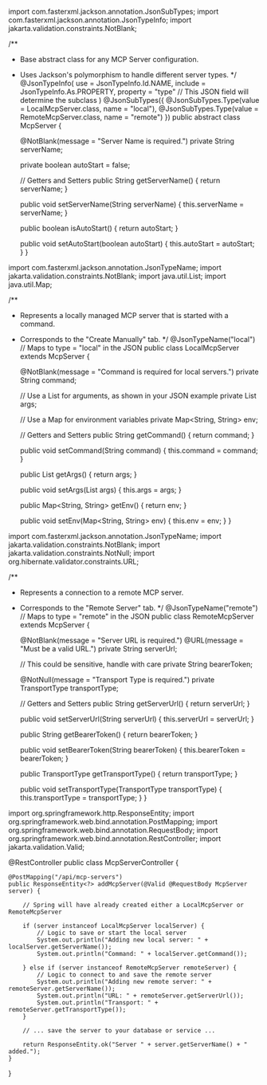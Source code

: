 import com.fasterxml.jackson.annotation.JsonSubTypes;
import com.fasterxml.jackson.annotation.JsonTypeInfo;
import jakarta.validation.constraints.NotBlank;

/**
 * Base abstract class for any MCP Server configuration.
 * Uses Jackson's polymorphism to handle different server types.
 */
@JsonTypeInfo(
        use = JsonTypeInfo.Id.NAME,
        include = JsonTypeInfo.As.PROPERTY,
        property = "type" // This JSON field will determine the subclass
)
@JsonSubTypes({
        @JsonSubTypes.Type(value = LocalMcpServer.class, name = "local"),
        @JsonSubTypes.Type(value = RemoteMcpServer.class, name = "remote")
})
public abstract class McpServer {

    @NotBlank(message = "Server Name is required.")
    private String serverName;

    private boolean autoStart = false;

    // Getters and Setters
    public String getServerName() {
        return serverName;
    }

    public void setServerName(String serverName) {
        this.serverName = serverName;
    }

    public boolean isAutoStart() {
        return autoStart;
    }

    public void setAutoStart(boolean autoStart) {
        this.autoStart = autoStart;
    }
}


import com.fasterxml.jackson.annotation.JsonTypeName;
import jakarta.validation.constraints.NotBlank;
import java.util.List;
import java.util.Map;

/**
 * Represents a locally managed MCP server that is started with a command.
 * Corresponds to the "Create Manually" tab.
 */
@JsonTypeName("local") // Maps to type = "local" in the JSON
public class LocalMcpServer extends McpServer {

    @NotBlank(message = "Command is required for local servers.")
    private String command;

    // Use a List for arguments, as shown in your JSON example
    private List<String> args;

    // Use a Map for environment variables
    private Map<String, String> env;

    // Getters and Setters
    public String getCommand() {
        return command;
    }

    public void setCommand(String command) {
        this.command = command;
    }

    public List<String> getArgs() {
        return args;
    }

    public void setArgs(List<String> args) {
        this.args = args;
    }

    public Map<String, String> getEnv() {
        return env;
    }

    public void setEnv(Map<String, String> env) {
        this.env = env;
    }
}



import com.fasterxml.jackson.annotation.JsonTypeName;
import jakarta.validation.constraints.NotBlank;
import jakarta.validation.constraints.NotNull;
import org.hibernate.validator.constraints.URL;

/**
 * Represents a connection to a remote MCP server.
 * Corresponds to the "Remote Server" tab.
 */
@JsonTypeName("remote") // Maps to type = "remote" in the JSON
public class RemoteMcpServer extends McpServer {

    @NotBlank(message = "Server URL is required.")
    @URL(message = "Must be a valid URL.")
    private String serverUrl;

    // This could be sensitive, handle with care
    private String bearerToken;

    @NotNull(message = "Transport Type is required.")
    private TransportType transportType;

    // Getters and Setters
    public String getServerUrl() {
        return serverUrl;
    }

    public void setServerUrl(String serverUrl) {
        this.serverUrl = serverUrl;
    }

    public String getBearerToken() {
        return bearerToken;
    }

    public void setBearerToken(String bearerToken) {
        this.bearerToken = bearerToken;
    }

    public TransportType getTransportType() {
        return transportType;
    }

    public void setTransportType(TransportType transportType) {
        this.transportType = transportType;
    }
}



import org.springframework.http.ResponseEntity;
import org.springframework.web.bind.annotation.PostMapping;
import org.springframework.web.bind.annotation.RequestBody;
import org.springframework.web.bind.annotation.RestController;
import jakarta.validation.Valid;

@RestController
public class McpServerController {

    @PostMapping("/api/mcp-servers")
    public ResponseEntity<?> addMcpServer(@Valid @RequestBody McpServer server) {
        
        // Spring will have already created either a LocalMcpServer or RemoteMcpServer
        
        if (server instanceof LocalMcpServer localServer) {
            // Logic to save or start the local server
            System.out.println("Adding new local server: " + localServer.getServerName());
            System.out.println("Command: " + localServer.getCommand());

        } else if (server instanceof RemoteMcpServer remoteServer) {
            // Logic to connect to and save the remote server
            System.out.println("Adding new remote server: " + remoteServer.getServerName());
            System.out.println("URL: " + remoteServer.getServerUrl());
            System.out.println("Transport: " + remoteServer.getTransportType());
        }

        // ... save the server to your database or service ...
        
        return ResponseEntity.ok("Server " + server.getServerName() + " added.");
    }
}
